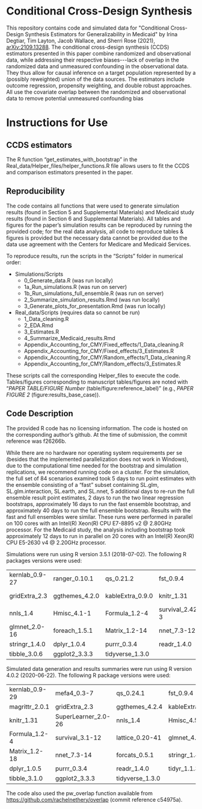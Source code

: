 # Conditional Cross-Design Synthesis
This repository contains code and simulated data for "Conditional Cross-Design Synthesis Estimators for Generalizability in Medicaid" by Irina Degtiar, Tim Layton, Jacob Wallace, and Sherri Rose (2021), [arXiv:2109.13288](https://arxiv.org/abs/2109.13288). The conditional cross-design synthesis (CCDS) estimators presented in this paper combine randomized and observational data, while addressing their respective biases---lack of overlap in the randomized data and unmeasured confounding in the observational data. They thus allow for causal inference on a target population represented by a (possibly reweighted) union of the data sources. The estimators include outcome regression, propensity weighting, and double robust approaches. All use the covariate overlap between the randomized and observational data to remove potential unmeasured confounding bias

# Instructions for Use
## CCDS estimators
The R function “get_estimates_with_bootstrap” in the Real_data/Helper_files/helper_functions.R file allows users to fit the CCDS and comparison estimators presented in the paper.

## Reproducibility
The code contains all functions that were used to generate simulation results (found in Section 5 and Supplemental Materials) and Medicaid study results (found in Section 6 and Supplemental Materials). All tables and figures for the paper’s simulation results can be reproduced by running the provided code; for the real data analysis, all code to reproduce tables & figures is provided but the necessary data cannot be provided due to the data use agreement with the Centers for Medicare and Medicaid Services.

To reproduce results, run the scripts in the “Scripts” folder in numerical order:
- Simulations/Scripts
  *	0_Generate_data.R (was run locally)
  *	1a_Run_simulations.R (was run on server)
  *	1b_Run_simulations_full_ensemble.R (was run on server)
  *	2_Summarize_simulation_results.Rmd (was run locally)
  *	3_Generate_plots_for_presentation.Rmd (was run locally)
- Real_data/Scripts (requires data so cannot be run)
  *	1_Data_cleaning.R
  *	2_EDA.Rmd
  *	3_Estimates.R
  *	4_Summarize_Medicaid_results.Rmd
  *	Appendix_Accounting_for_CMY/Fixed_effects/1_Data_cleaning.R
  *	Appendix_Accounting_for_CMY/Fixed_effects/3_Estimates.R
  *	Appendix_Accounting_for_CMY/Random_effects/1_Data_cleaning.R
  *	Appendix_Accounting_for_CMY/Random_effects/3_Estimates.R

These scripts call the corresponding Helper_files to execute the code. Tables/figures corresponding to manuscript tables/figures are noted with “*PAPER TABLE/FIGURE Number* (table/figure:reference_label)” (e.g., *PAPER FIGURE 2* (figure:results_base_case)).

## Code Description
The provided R code has no licensing information. The code is hosted on the corresponding author’s github. At the time of submission, the commit reference was f26266b.

While there are no hardware nor operating system requirements per se (besides that the implemented parallelization does not work in Windows), due to the computational time needed for the bootstrap and simulation replications, we recommend running code on a cluster. For the simulation, the full set of 84 scenarios examined took 5 days to run point estimates with the ensemble consisting of a “fast” subset containing SL.glm, SL.glm.interaction, SL.earth, and SL.nnet, 5 additional days to re-run the full ensemble result point estimates, 2 days to run the two linear regression bootstraps, approximately 16 days to run the fast ensemble bootstrap, and approximately 40 days to run the full ensemble bootstrap. Results with the fast and full ensembles were similar. These runs were performed in parallel on 100 cores with an Intel(R) Xeon(R) CPU E7-8895 v2 @ 2.80GHz processor. For the Medicaid study, the analysis including bootstrap took approximately 12 days to run in parallel on 20 cores with an Intel(R) Xeon(R) CPU E5-2630 v4 @ 2.20GHz processor.

Simulations were run using R version 3.5.1 (2018-07-02). The following R packages versions were used:

|   |   |   |   |   |
|---|---|---|---|---|
| kernlab_0.9-27     |  ranger_0.10.1      |  qs_0.21.2          |  fst_0.9.4          |  magrittr_2.0.1     
| gridExtra_2.3      |  ggthemes_4.2.0     |  kableExtra_0.9.0   |  knitr_1.31         |  SuperLearner_2.0-24
| nnls_1.4           |  Hmisc_4.1-1        |  Formula_1.2-4      |  survival_2.42-3    |  lattice_0.20-35    
| glmnet_2.0-16      |  foreach_1.5.1      |  Matrix_1.2-14      |  nnet_7.3-12        |  forcats_0.5.1      
| stringr_1.4.0      |  dplyr_1.0.4        |  purrr_0.3.4        |  readr_1.4.0        |  tidyr_1.1.2        
| tibble_3.0.6       |  ggplot2_3.3.3      |  tidyverse_1.3.0    | |

Simulated data generation and results summaries were run using R version 4.0.2 (2020-06-22). The following R package versions were used:

|   |   |   |   |
|---|---|---|---|
| kernlab_0.9-29     |  mefa4_0.3-7         |  qs_0.24.1          |  fst_0.9.4          
| magrittr_2.0.1     |  gridExtra_2.3       |  ggthemes_4.2.4     |  kableExtra_1.3.4   
| knitr_1.31         |  SuperLearner_2.0-26 |  nnls_1.4           |  Hmisc_4.5-0        
| Formula_1.2-4      |  survival_3.1-12     |  lattice_0.20-41    |  glmnet_4.1-1       
| Matrix_1.2-18      |  nnet_7.3-14         |  forcats_0.5.1      |  stringr_1.4.0      
| dplyr_1.0.5        |  purrr_0.3.4         |  readr_1.4.0        |  tidyr_1.1.3        
| tibble_3.1.0       |  ggplot2_3.3.3       |  tidyverse_1.3.0    | 

The code also used the pw_overlap function available from https://github.com/rachelnethery/overlap (commit reference c54975a).

